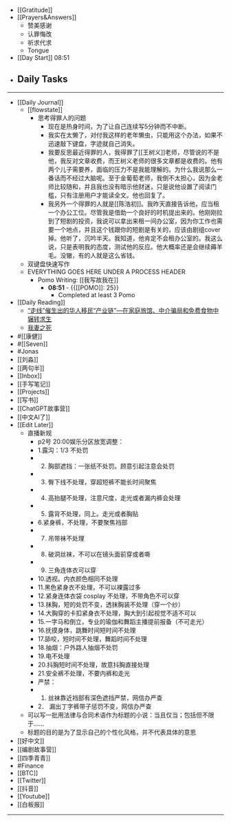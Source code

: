 - [[Gratitude]]
- [[Prayers&Answers]]
    - 赞美感谢
    - 认罪悔改
    - 祈求代求
    - Tongue
- [[Day Start]] 08:51
- Daily Tasks
    - 
- ---
- [[Daily Journal]] 
    - [[flowstate]]
        - 思考得罪人的问题
            - 现在是热身时间，为了让自己连续写5分钟而不中断。
            - 我实在太懒了，对付我这样的老年懒虫，只能用这个办法，如果不迅速敲下键盘，字迹就自己消失。
            - 我要反思最近得罪的人，我得罪了[[王树义]]老师，尽管说的不是他，我反对文章收费，而王树义老师的很多文章都是收费的。他有两个儿子需要养，面临的压力不是我能理解的。为什么我说那么一番话而不经过大脑呢。至于金葡萄老师，我倒不太担心，因为金老师比较随和，并且我也没有暗示他财迷，只是说他设置了阅读门槛，只有注册用户才能读全文。他也回复了。
            - 我另外一个得罪的人就是[[陈浩初]]。我昨天直接告诉他，应当租一个办公工位。尽管我是借助一个良好的时机提出来的。他刚刚拉到了短剧的投资，我说可以拿出来租一间办公室，因为你工作也需要一个地点，并且这个钱跟你的短剧是有关的，应该由剧组cover掉。他听了，沉吟半天。我知道，他肯定不会租办公室的。我这么说，只是表明我的态度，测试他的反应。他大概率还是会继续薅羊毛。没辙，有的人就是这么省钱。
    - 双键盘快速写作
    - EVERYTHING GOES HERE UNDER A PROCESS HEADER
        - Pomo Writing: [[我写故我在]]
            - **08:51** - {{[[POMO]]: 25}}
                -  Completed at least 3 Pomo
- [[Daily Reading]]
    - [“走线”催生出的华人移民“产业链”—在家庭旅馆、中介骗局和免费食物中辗转求生](https://www.voachinese.com/a/chinese-undocumented-migrants-created-an-industry/7565024.html)
    - [我妻之死](https://mp.weixin.qq.com/s/ClEo-V9vTFXi6T8AFTd2dw)
- #[[康健]]
- #[[Seven]]
- #Jonas 
- [[刘淼]]
- [[两句半]]
- [[Inbox]]
- [[手写笔记]]
- [[Projects]]
- [[写书]]
- [[ChatGPT故事营]]
- [[中文AI了]]
- [[Edit Later]]
    - 直播新规
        - p2号 20:00娱乐分区放宽调整：
        - 1.露沟：1/3 不处罚
        - 2. 胸部遮挡：一张纸不处罚。顾意引起注意会处罚
        - 3. 臀下线不处理，穿超短裤不能长时间聚焦
        - 4. 高抬腿不处理，注意尺度，走光或者漏内裤会处理
        - 5. 露背不处理，同上。走光或者胸贴
        - 6.紧身裤，不处理，不要聚焦裆部
        - 7. 吊带袜不处理
        - 8. 破洞丝袜，不可以在镜头面前穿或者嘶
        - 9. 三角连体衣可以穿
        - 10.透视。内衣颜色相同不处理
        - 11.黑色紧身衣不处理，不可以裸露过多
        - 12.紧身连体衣袋 cosplay 不处理，不带角色不可以穿
        - 13.抹胸，短的处罚不变，透抹胸装不处理（穿一个纱）
        - 14.大胸穿的卡扣紧身衣不处理，胸大到引起视觉不适不可以
        - 15.一字马和倒立，专业的瑜伽和舞蹈主播提前报备（不可走光）
        - 16.抚摸身体，跳舞时间短时间不处理
        - 17.舔咬，短时间不处理，舞蹈时间不处理
        - 18.抽烟：户外路人抽烟不处罚
        - 19.电不处理
        - 20.抖胸短时间不处理，故意抖胸直接处理
        - 21.安全裤不处理，不要内裤和走光
        - 严禁：
        - 1. 丝袜靠近裆部有深色遮挡严禁，网信办严查
        - 2． 漏出丁字裤带子惩罚不变，网信办严查
    - 可以写一批用法律与合同术语作为标题的小说：当且仅当；包括但不限于……
    - 标题的目的是为了显示自己的个性化风格，并不代表具体的意思
- [[好中文]]
- [[编剧故事营]]
- [[四季青青]]
- #Finance
- [[BTC]]
- [[Twitter]]
- [[抖音]]
- [[Youtube]]
- [[白板报]]
- ---
